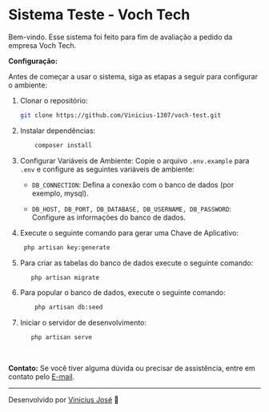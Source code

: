 <h1> Sistema Teste - Voch Tech </h1>

Bem-vindo. Esse sistema foi feito para fim de avaliação a pedido da empresa Voch Tech.

**Configuração:**

Antes de começar a usar o sistema, siga as etapas a seguir para configurar o ambiente:

1.	Clonar o repositório:

     ```bash
    git clone https://github.com/Vinicius-1307/voch-test.git
     ```

2.	Instalar dependências:	
    ```bash
        composer install
    ```

3.	Configurar Variáveis de Ambiente:
Copie o arquivo ```.env.example``` para ```.env``` e configure as seguintes variáveis de ambiente:

    - ```DB_CONNECTION```: Defina a conexão com o banco de dados (por exemplo, mysql).
  	
    - ```DB_HOST, DB_PORT, DB_DATABASE, DB_USERNAME, DB_PASSWORD```: Configure as informações do banco de dados.

5.	Execute o seguinte comando para gerar uma Chave de Aplicativo: </br>
       ```bash
        php artisan key:generate
       ```

6.	Para criar as tabelas do banco de dados execute o seguinte comando:

     ```bash
        php artisan migrate
       ```
      
8. Para popular o banco de dados, execute o seguinte comando:
   
      ```bash
          php artisan db:seed
      ```

10.	Iniciar o servidor de desenvolvimento:

     ```bash
        php artisan serve
       ```

<br>

**Contato:**
Se você tiver alguma dúvida ou precisar de assistência, entre em contato pelo [E-mail](viniciusjose9@outlook.com).

---

Desenvolvido por [Vinicius José](https://github.com/Vinicius-1307) 🚀


	

